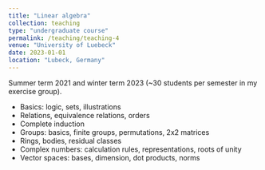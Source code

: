 ```yaml
---
title: "Linear algebra"
collection: teaching
type: "undergraduate course"
permalink: /teaching/teaching-4
venue: "University of Luebeck"
date: 2023-01-01
location: "Lubeck, Germany"
---
```


Summer term 2021 and winter term 2023 (~30 students per semester in my exercise group).

- Basics: logic, sets, illustrations
- Relations, equivalence relations, orders
- Complete induction
- Groups: basics, finite groups, permutations, 2x2 matrices
- Rings, bodies, residual classes
- Complex numbers: calculation rules, representations, roots of unity
- Vector spaces: bases, dimension, dot products, norms